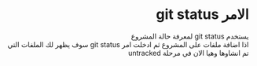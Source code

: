 ﻿# <div dir=rtl> الامر git status</div>


<div dir=rtl>  يستخدم  git status لمعرفة حالة المشروع  </div>

<div dir=rtl>  اذا اضافة ملفات على المشروع ثم ادخلت امر git status سوف يظهر لك الملفات  التي تم انشاوها  وهيا الان في مرحلة untracked </div>




 


